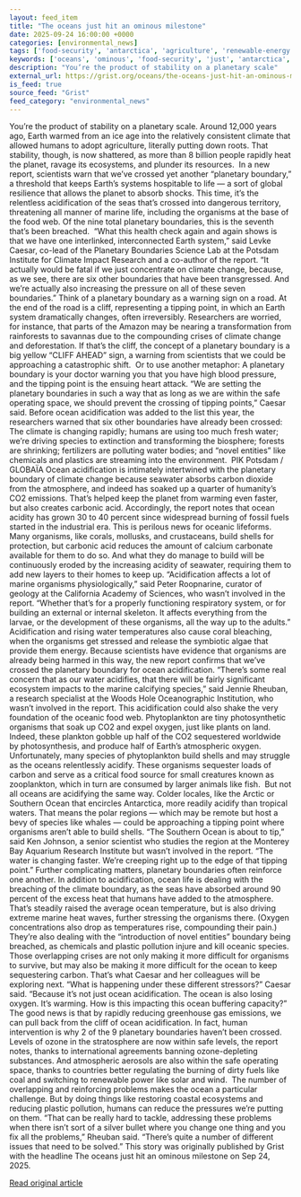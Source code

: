 ```yaml
---
layout: feed_item
title: "The oceans just hit an ominous milestone"
date: 2025-09-24 16:00:00 +0000
categories: [environmental_news]
tags: ['food-security', 'antarctica', 'agriculture', 'renewable-energy', 'arctic', 'heatwave', 'urgent', 'solar-power', 'public-health', 'ocean-acidification']
keywords: ['oceans', 'ominous', 'food-security', 'just', 'antarctica', 'agriculture', 'renewable-energy', 'arctic']
description: "You’re the product of stability on a planetary scale"
external_url: https://grist.org/oceans/the-oceans-just-hit-an-ominous-milestone/
is_feed: true
source_feed: "Grist"
feed_category: "environmental_news"
---
```


You’re the product of stability on a planetary scale. Around 12,000 years ago, Earth warmed from an ice age into the relatively consistent climate that allowed humans to adopt agriculture, literally putting down roots. That stability, though, is now shattered, as more than 8 billion people rapidly heat the planet, ravage its ecosystems, and plunder its resources.&nbsp; In a new report, scientists warn that we’ve crossed yet another “planetary boundary,” a threshold that keeps Earth’s systems hospitable to life — a sort of global resilience that allows the planet to absorb shocks. This time, it’s the relentless acidification of the seas that’s crossed into dangerous territory, threatening all manner of marine life, including the organisms at the base of the food web. Of the nine total planetary boundaries, this is the seventh that’s been breached.&nbsp; “What this health check again and again shows is that we have one interlinked, interconnected Earth system,” said Levke Caesar, co-lead of the Planetary Boundaries Science Lab at the Potsdam Institute for Climate Impact Research and a co-author of the report. “It actually would be fatal if we just concentrate on climate change, because, as we see, there are six other boundaries that have been transgressed. And we&#8217;re actually also increasing the pressure on all of these seven boundaries.” Think of a planetary boundary as a warning sign on a road. At the end of the road is a cliff, representing a tipping point, in which an Earth system dramatically changes, often irreversibly. Researchers are worried, for instance, that parts of the Amazon may be nearing a transformation from rainforests to savannas due to the compounding crises of climate change and deforestation. If that’s the cliff, the concept of a planetary boundary is a big yellow “CLIFF AHEAD” sign, a warning from scientists that we could be approaching a catastrophic shift.&nbsp; Or to use another metaphor: A planetary boundary is your doctor warning you that you have high blood pressure, and the tipping point is the ensuing heart attack. “We are setting the planetary boundaries in such a way that as long as we are within the safe operating space, we should prevent the crossing of tipping points,” Caesar said. Before ocean acidification was added to the list this year, the researchers warned that six other boundaries have already been crossed: The climate is changing rapidly; humans are using too much fresh water; we&#8217;re driving species to extinction and transforming the biosphere; forests are shrinking; fertilizers are polluting water bodies; and “novel entities” like chemicals and plastics are streaming into the environment.&nbsp; PIK Potsdam / GLOBAÏA Ocean acidification is intimately intertwined with the planetary boundary of climate change because seawater absorbs carbon dioxide from the atmosphere, and indeed has soaked up a quarter of humanity’s CO2 emissions. That’s helped keep the planet from warming even faster, but also creates carbonic acid. Accordingly, the report notes that ocean acidity has grown 30 to 40 percent since widespread burning of fossil fuels started in the industrial era. This is perilous news for oceanic lifeforms. Many organisms, like corals, mollusks, and crustaceans, build shells for protection, but carbonic acid reduces the amount of calcium carbonate available for them to do so. And what they do manage to build will be continuously eroded by the increasing acidity of seawater, requiring them to add new layers to their homes to keep up. “Acidification affects a lot of marine organisms physiologically,” said Peter Roopnarine, curator of geology at the California Academy of Sciences, who wasn’t involved in the report. “Whether that&#8217;s for a properly functioning respiratory system, or for building an external or internal skeleton. It affects everything from the larvae, or the development of these organisms, all the way up to the adults.” Acidification and rising water temperatures also cause coral bleaching, when the organisms get stressed and release the symbiotic algae that provide them energy. Because scientists have evidence that organisms are already being harmed in this way, the new report confirms that we’ve crossed the planetary boundary for ocean acidification. “There&#8217;s some real concern that as our water acidifies, that there will be fairly significant ecosystem impacts to the marine calcifying species,” said Jennie Rheuban, a research specialist at the Woods Hole Oceanographic Institution, who wasn’t involved in the report. This acidification could also shake the very foundation of the oceanic food web. Phytoplankton are tiny photosynthetic organisms that soak up CO2 and expel oxygen, just like plants on land. Indeed, these plankton gobble up half of the CO2 sequestered worldwide by photosynthesis, and produce half of Earth’s atmospheric oxygen.&nbsp; Unfortunately, many species of phytoplankton build shells and may struggle as the oceans relentlessly acidify. These organisms sequester loads of carbon and serve as a critical food source for small creatures known as zooplankton, which in turn are consumed by larger animals like fish.&nbsp; But not all oceans are acidifying the same way. Colder locales, like the Arctic or Southern Ocean that encircles Antarctica, more readily acidify than tropical waters. That means the polar regions — which may be remote but host a bevy of species like whales — could be approaching a tipping point where organisms aren’t able to build shells. “The Southern Ocean is about to tip,” said Ken Johnson, a senior scientist who studies the region at the Monterey Bay Aquarium Research Institute but wasn’t involved in the report. “The water is changing faster. We&#8217;re creeping right up to the edge of that tipping point.” Further complicating matters, planetary boundaries often reinforce one another. In addition to acidification, ocean life is dealing with the breaching of the climate boundary, as the seas have absorbed around 90 percent of the excess heat that humans have added to the atmosphere. That’s steadily raised the average ocean temperature, but is also driving extreme marine heat waves, further stressing the organisms there. (Oxygen concentrations also drop as temperatures rise, compounding their pain.) They’re also dealing with the “introduction of novel entities” boundary being breached, as chemicals and plastic pollution injure and kill oceanic species.&nbsp; Those overlapping crises are not only making it more difficult for organisms to survive, but may also be making it more difficult for the ocean to keep sequestering carbon. That’s what Caesar and her colleagues will be exploring next. “What is happening under these different stressors?” Caesar said. “Because it&#8217;s not just ocean acidification. The ocean is also losing oxygen. It&#8217;s warming. How is this impacting this ocean buffering capacity?” The good news is that by rapidly reducing greenhouse gas emissions, we can pull back from the cliff of ocean acidification. In fact, human intervention is why 2 of the 9 planetary boundaries haven’t been crossed. Levels of ozone in the stratosphere are now within safe levels, the report notes, thanks to international agreements banning ozone-depleting substances. And atmospheric aerosols are also within the safe operating space, thanks to countries better regulating the burning of dirty fuels like coal and switching to renewable power like solar and wind.&nbsp; The number of overlapping and reinforcing problems makes the ocean a particular challenge. But by doing things like restoring coastal ecosystems and reducing plastic pollution, humans can reduce the pressures we’re putting on them. “That can be really hard to tackle, addressing these problems when there isn&#8217;t sort of a silver bullet where you change one thing and you fix all the problems,” Rheuban said. “There&#8217;s quite a number of different issues that need to be solved.” This story was originally published by Grist with the headline The oceans just hit an ominous milestone on Sep 24, 2025.

[Read original article](https://grist.org/oceans/the-oceans-just-hit-an-ominous-milestone/)
